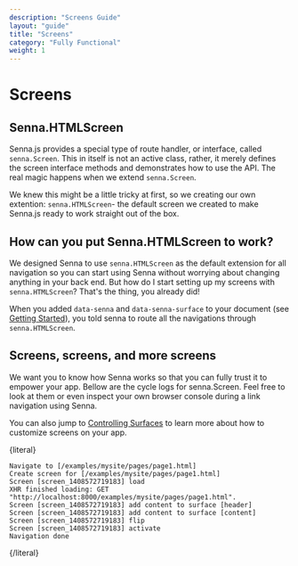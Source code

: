 ```yaml
---
description: "Screens Guide"
layout: "guide"
title: "Screens"
category: "Fully Functional"
weight: 1
---
```


# Screens

<article id="senna.HTMLScreen">

## Senna.HTMLScreen

Senna.js provides a special type of route handler, or interface, called `senna.Screen`. This in itself is not an active class, rather, it merely defines the screen interface methods and demonstrates how to use the API. The real magic happens when we extend `senna.Screen`. 

We knew this might be a little tricky at first, so we creating our own extention: `senna.HTMLScreen`- the default screen we created to make Senna.js ready to work straight out of the box.

</article>

<article id="senna.ScreenToWork">

## How can you put Senna.HTMLScreen to work?

We designed Senna to use `senna.HTMLScreen` as the default extension for all navigation so you can start using Senna without worrying about changing anything in your back end. But how do I start setting up my screens with `senna.HTMLScreen`? That's the thing, you already did! 

When you added `data-senna` and `data-senna-surface` to your document (see [Getting Started](/docs/intro/gettingStarted.html)), you told senna to route all the navigations through `senna.HTMLScreen`. 

</article>

<article id="moreScreens">

## Screens, screens, and more screens

We want you to know how Senna works so that you can fully trust it to empower your app. Bellow are the cycle logs for senna.Screen. Feel free to look at them or even inspect your own browser console during a link navigation using Senna.

You can also jump to [Controlling Surfaces](/docs/fullyFunctional/controllingSurfaces.html) to learn more about how to customize screens on your app.

{literal}
```
Navigate to [/examples/mysite/pages/page1.html]
Create screen for [/examples/mysite/pages/page1.html]
Screen [screen_1408572719183] load
XHR finished loading: GET "http://localhost:8000/examples/mysite/pages/page1.html".
Screen [screen_1408572719183] add content to surface [header]
Screen [screen_1408572719183] add content to surface [content]
Screen [screen_1408572719183] flip
Screen [screen_1408572719183] activate
Navigation done
```
{/literal}

</article>

